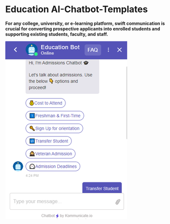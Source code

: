 # Education AI-Chatbot-Templates

**For any college, university, or e-learning platform, swift communication is crucial for converting prospective applicants into enrolled students and supporting existing students, faculty, and staff.**

![alt text](https://github.com/Kommunicate-io/AI-Chatbot-Templates/blob/main/Education-Chatbot/Education%20Bot.png)
